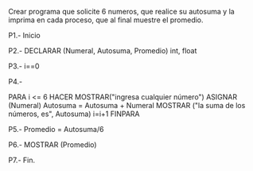 Crear programa que solicite 6 numeros, que realice su autosuma y la imprima en cada proceso, que al final muestre el promedio.
 
P1.- Inicio

P2.- DECLARAR (Numeral, Autosuma, Promedio) int, float

P3.- i==0

P4.- 

PARA i <= 6 HACER
    MOSTRAR("ingresa cualquier número")
    ASIGNAR (Numeral)
    Autosuma = Autosuma + Numeral
    MOSTRAR ("la suma de los números, es", Autosuma)
    i=i+1
    FINPARA
    
 P5.- Promedio = Autosuma/6
 
 P6.- MOSTRAR (Promedio)
 
 P7.- Fin.


